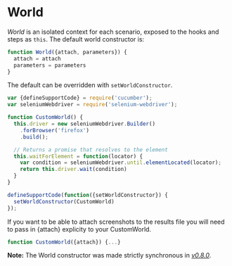 # World

*World* is an isolated context for each scenario, exposed to the hooks and steps as `this`.
The default world constructor is:

```javascript
function World({attach, parameters}) {
  attach = attach
  parameters = parameters
}
```

The default can be overridden with `setWorldConstructor`.

```javascript
var {defineSupportCode} = require('cucumber');
var seleniumWebdriver = require('selenium-webdriver');

function CustomWorld() {
  this.driver = new seleniumWebdriver.Builder()
    .forBrowser('firefox')
    .build();

  // Returns a promise that resolves to the element
  this.waitForElement = function(locator) {
    var condition = seleniumWebdriver.until.elementLocated(locator);
    return this.driver.wait(condition)
  }
}

defineSupportCode(function({setWorldConstructor}) {
  setWorldConstructor(CustomWorld)
});
```

If you want to be able to attach screenshots to the results file you will need to pass in {attach} explicity to your CustomWorld.

```javascript
function CustomWorld({attach}) {...}
```

**Note:** The World constructor was made strictly synchronous in *[v0.8.0](https://github.com/cucumber/cucumber-js/releases/tag/v0.8.0)*.
